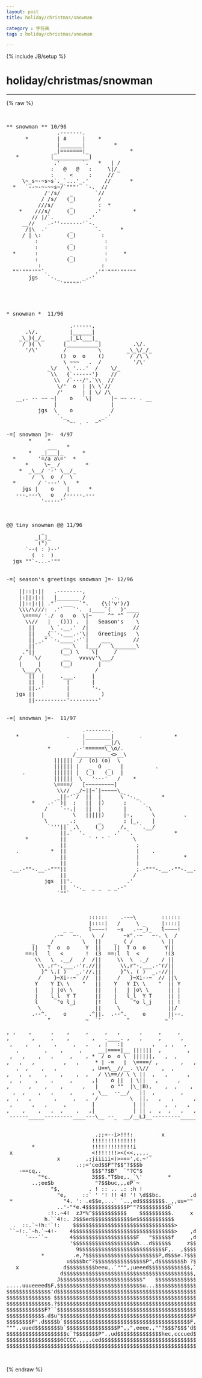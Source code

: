 ```yaml
---
layout: post
title: holiday/christmas/snowman
category : 字符画
tags : holiday/christmas/snowman
---
```

{% include JB/setup %}
# holiday/christmas/snowman
---
{% raw %}
<pre>


** snowman ** 10/96 
                .-------.
      *         | #     |    *
                |_______|         *
               _|=======|_             *
   *          [___________]
               .&#039;       `.   *   | /  
              :   @   @   :     \|/_
              :     &lt;     :     //   
     \~_s~-~s~s`._`...&#039;_.&#039;     //      *
  *   `--~-~-~~s~/`&quot;&quot;&quot;&#039;  `-.  //
            /&#039;/s/   _       `//
           / /s/   (_)       /
          ///s/     _        :  *
    *    ///s/     (_)      .&#039;          *
        // |/`.           .&#039;
     __//    .-&#039;&#039;-------&#039;`-.
      /|\  .&#039;       _       `.      *
     / | \:        (_)        :
         :          _          :
         :         (_)         :
  *      :          _          :     *
         :         (_)         :
          :                   :
  &quot;&quot;&#039;&quot;&quot;&quot;&#039;&quot;&quot;`.               .&#039;&quot;&#039;&quot;&quot;&quot;&#039;&quot;&quot;&#039;&quot;&quot;
       jgs   `-._       _.-&#039;
                 `&quot;&quot;&quot;&quot;&quot;&#039;




* snowman *  11/96

                    .------,
      .\/.          |______|
    _\_}{_/_       _|_Ll___|_
     / }{ \       [__________]          .\/.
      &#039;/\&#039;        /          \        _\_\/_/_
                 ()  o  o    ()        / /\ \
                  \ ~~~   .  /          &#039;/\&#039;
             _\/   \ &#039;...&#039;  /    \/_
              \\   {`------&#039;}    //
               \\  /`---/&#039;,`\\  //
                \/&#039;  o  | |\ \`//
                /&#039;      | | \/ /\
   __,. -- ~~ ~|    o   `\|      |~ ~~ -- . __
               |                 |
          jgs  \    o            /
                `._           _.&#039;
                   ^~- . -  ~^ 
 
-=[ snowman ]=-  4/97
       *     *
             ___   *
       *   _|___|_      *
  *       &#039;=/a a\=&#039;  *
      *     \~_ /        *
    *  _\__/ &#039;-&#039; \__/_
        /  \  o  /  \ 
  *       / &#039;---&#039; \   *
     jgs |    o    |      *
   ---.---\   o   /-----.---
           &#039;-----&#039;` 
 

 
@@ tiny snowman @@ 11/96
           _      
         _[_]_  
          (&quot;)  
      `--( : )--&#039;
        (  :  )
  jgs &quot;&quot;`-...-&#039;&quot;&quot; 

 
-=[ season&#039;s greetings snowman ]=- 12/96

    ||::|:||   .--------,
    |:||:|:|   |_______ /        .-.
    ||::|:|| .&quot;`  ___  `&quot;.    {\(&#039;v&#039;)/}
    \\\/\///:  .&#039;`   `&#039;.  ;____`(   )&#039;____
     \====/ &#039;./  o   o  \|~     ^&quot; &quot;^   //
      \\//   |   ())) .  |   Season&#039;s    \
       ||     \ `.__.&#039;  /|              //
       ||   _{``-.___.-&#039;\|   Greetings   \
       || _.&quot; `-.____.-&#039;`|    ___       //
       ||`        __ \   |___/   \_______\
     .&quot;||        (__) \    \|     /
    /   `\/       __   vvvvv&#039;\___/
    |     |      (__)        |
     \___/\                 /
       ||  |     .___.     |
       ||  |       |       |
       ||.-&#039;       |       &#039;-.
   jgs ||          |          )
       ||----------&#039;---------&#039;


-=[ snowman ]=-  11/97

                        .--------.
   *               .    |________|        .          *
                        |      __|/\
             *        .-&#039;======\_\o/.
                     /___________&lt;&gt;__\
               ||||||  /  (o) (o)  \
               |||||| |   _  O  _   |          .
     .         |||||| |  (_)   (_)  |
               ||||||  \   &#039;---&#039;   /    *
               \====/   [~~~~~~~~~]
                \\//  _/~||~`|~~~~~\_
                _||-&#039;`/  ||  |      \`&#039;-._       *
        *    .-` )|  ;   ||  |)      ;    &#039;. 
            /    `--.|   ||  |       |      `\
           |         \   |||||)      |-,      \         .
            \       .;       _       ; |_,    |
             `&#039;&#039;&#039;||` ,\     (_)     /,    `.__/
                 ||.`  &#039;.         .&#039;  `.             *
      *          ||       ` &#039; &#039; `       \
                 ||                      ;
   .          *  ||                      |    .
                 ||                      |              *
                 ||                      |
 .__.-&quot;&quot;-.__.-&quot;&quot;&quot;||                      ;.-&quot;&quot;&quot;-.__.-&quot;&quot;-.__.
                 ||                     /
            jgs  ||&#039;.                 .&#039;
                 ||  &#039;-._  _ _  _ _.-&#039;
                `&quot;&quot;`       



                          ::::::    .-~~\        ::::::
                          |::::|   /     \ _     |::::|
                  _ _     l~~~~!   ~x   .-~_)_   l~~~~!
               .-~   ~-.   \  /      ~x&quot;.-~   ~-. \  /
        _     /         \   ||    _  ( /         \ ||
        ||   T  o  o     Y  ||    ||  T o  o      Y||
      ==:l   l   &lt;       !  (3  ==:l  l  &lt;        !(3
         \\   \  .__/   /  /||     \\  \  ._/    / ||
          \\ ,r&quot;-,___.-&#039;r.//||      \\,r&quot;-,___.-&#039;r/||
           }^ \.( )   _.&#039;//.||      }^\. ( )  _.-//||
          /    }~Xi--~  //  ||     /   }~Xi--~  // ||\
         Y    Y I\ \    &quot;   ||    Y   Y I\ \    &quot;  || Y
         |    | |o\ \       ||    |   | |o\ \      || |
         |    l_l  Y T      ||    |   l_l  Y T     || |
         l      &quot;o l_j      |!    l     &quot;o l_j     || !
          \                 ||     \               ||/
        .--^.     o       .^||.  .--^.     o       ||--.
             &quot;           ~  `&#039;        &quot;           ~`&#039;

, ,    ,      ,    ,     ,     ,   ,      ,     ,     ,      ,      ,     
,       ,     ,    ,       ,   .____. ,   ,     ,      ,       ,      ,     
 ,    ,   ,    ,     ,   ,   , |   :|         ,   , ,   ,   ,       , 
   ,        ,    ,     ,     __|====|__ ||||||  ,        ,      ,      ,    
 ,   ,    ,   ,     ,    , *  / o  o \  ||||||,   ,  ,        ,    ,
,   ,   ,         ,   ,     * | -=   |  \====/ ,       ,   ,    ,     ,    
   ,  ,    ,   ,           , U==\__//__. \\//    ,  ,        ,    , 
,   ,  ,    ,    ,    ,  ,   / \\==// \ \ ||  ,   ,      ,          ,  
 ,  ,    ,    ,     ,      ,|    o ||  | \||   ,      ,     ,   ,     ,     
,      ,    ,    ,      ,   |    o &quot;&quot;  |\_|B),    ,  ,    ,       , 
  ,  ,    ,   ,     ,      , \__  --__/   ||  ,        ,      ,     ,   
,  ,   ,       ,     ,   ,  /          \  ||,   ,   ,      ,    ,    ,
 ,      ,   ,     ,        |            | ||      ,  ,   ,    ,   ,  
,    ,    ,   ,  ,    ,   ,|            | || ,  ,  ,   ,   ,     ,  ,   
 ------_____---------____---\__ --_  __/__LJ__---------________-----___


                            .;;+--i&gt;!!!:         x
                           !!!!!!!!!!!!!!
        *                  !!!!!!!!!!!!!i                      *
 x                         &lt;!!!!!!!&gt;&lt;(&lt;&lt;,,,,._
                x        ,;jiiiii&lt;)&gt;=+=&#039;,c,~&#039;`                         x
                      .:;=&#039;ced$$F&quot;?$$&quot;?$$$b
    -==cq,.                $$$&quot;?$B&quot;  `&quot;?C&quot;$
          &quot;*c.             3$$$.&quot;T$be,._`\&#039;        *
        ..;ee$b             &quot;?$$buc,,,eP`~
              &quot;$,         . ! :: .. .: :h !                  .,,uu+=`&quot;&#039;
                &quot;e,     ::` &#039; &#039;! !! 4! &#039;! \d$$bc.         .df&quot;&quot;&quot;==cc,:-+=
 *                &quot;4. &#039;: .e$$e,...` `..,ed$$$$$$$$._,,uu=&quot;&quot;
                ..&#039;-&quot;*e.4$$$$$$$$$$$$$P&quot;&quot;?$$$$$$$$$b`
             :!:.~4!  zJ*%^$$$$$$$$$$$    $$$$$$$$$$.     x              d
            h.``4!:. J$$$ed$$$$$$$$$$$$$e$$$$$$$$$$$$          de.      d$
  .  ::.`~!h:&#039;`!:    $$$$$$$$$$$$$$$$$$$$$$$$$$$$$$$$&gt;      .e$$$$c   =&quot;?$
 ``~!:.`~h.`~4!-    4$$$$$$$$$$$$$$$$$$$$$$$$$$$$$$$$&gt;    ,d$$$$$$$$e. .$$
      `~--``~       4$$$$$$$$$$$$$$$$$$$$F   &quot;$$$$$$f     ,d$$$$$$$&quot;,z$$$$
                    &#039;$$$$$$$$$$$$$$$$$$$$h...d$$$$$$     z$$$$$$$$$c.&quot;3$$$
                      9$$$$$$$$$$$$$$$$$$$$$$$$$$$F,.  ,$$$$$$$$$$P&quot;.d$$$$
           *         .e,?$$$$$$$$$$$$$$$$$$$$$$$P,d$$$e.?$$$$$$$PF z$$$$P&quot;
                   u$$$$bc&quot;?$$$$$$$$$$$$$$$$P&quot;,d$$$$$$$$b ?$$$$$&#039; &quot;&quot;&quot;.ued$
   x              d$$$$$$$$$beeu,.`&quot;&quot;&quot;,;ueeed$$$$$$$$$$$$$,`??;iued$$$$$$$
                 d$$$$$$$$$$$$$$$$$$$$$$$$$$$$$$$$$$$$$$$$$,?$$$$$$$$$$$$$
                J$$$$$$$$$$$$$$$$$$$$$$$$$$&quot;   $$$$$$$$$$$$$,?$$$$$$$$$$$$
.....uuueeeed$F,$$$$$$$$$$$$$$$$$$$$$$$$$$$u...$$$$$$$$$$$$$$&#039;$$$$$$$$$$$$
$$$$$$$$$$$$$$&#039;d$$$$$$$$$$$$$$$$$$$$$$$$$$$$$$$$$$$$$$$$$$$$$.3$$$$$$$$$$$
$$$$$$$$$$$$$$ $$$$$$$$$$$$$$$$$$$$$$$$$$$$$$$$$$$$$$$$$$$$$$.$$$$$$$$$$$$
$$$$$$$$$$$$$$.?$$$$$$$$$$$$$$$$$$$$$$$$$$$$$$$$$$$$$$$$$$$$$ $$$$$$$$$$$$
$$$$$$$$$$$$F?``$$$$$$$$$$$$$$$$$$$$$$$$$$$$$$$$$$$$$$$$$$$$F,`?$$$$$$$$$$
$$$$$$$$$$$$.d$u&quot;$$$$$$$$$$$$$$$$$$$$$$$$$$$$$$$$$$$$$$$$$$F,$$bc,`?$$$$$$
$$$$$$$$F&quot;.d$$$$b`$$$$$$$$$$$$$$$$$$$$$$$$$$$$$$$$$$$$$$$$F,$$$$$$$u,`?$$$
&quot;&quot;&quot;.,uued$$$$$$$$b`$$$$$$$$$$$$$$$$P&quot;,,&quot;,eeee,,&quot;&quot;?$$$?$$$&#039;d$$$$$$$$$$e,.&quot;&quot;
$$$$$$$$$$$$$$$$$$$c`?$$$$$$$P&quot;.,ud$$$$$$$$$$$$$$hec,cccued$$$$$$$$$$$$$$$
$$$$$$$$$$$$$$$$$6CCCC.,,,.ced$$$$$$$$$$$$$$$$$$$$$$$$$$$$$$$$$$$$$$$$$$$$
$$$$$$$$$$$$$$$$$$$$$$$$$$$$$$$$$$$$$$$$$$$$$$$$$$$$$$$$$$$$$$$$$$$$$$$$$$

 </pre>
{% endraw %}
